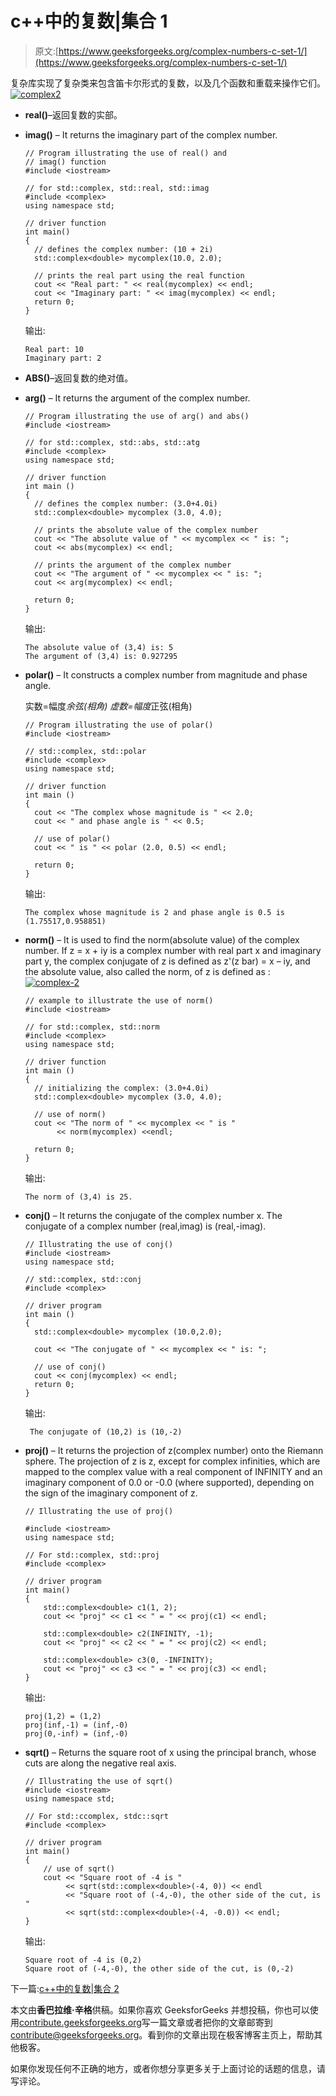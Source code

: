 # c++中的复数|集合 1

> 原文:[https://www.geeksforgeeks.org/complex-numbers-c-set-1/](https://www.geeksforgeeks.org/complex-numbers-c-set-1/)

复杂库实现了复杂类来包含笛卡尔形式的复数，以及几个函数和重载来操作它们。
[![complex2](img/0dbf8f1db04fe3079be92f699d609426.png)](https://media.geeksforgeeks.org/wp-content/uploads/complex21.png)

*   **real()**–返回复数的实部。
*   **imag()** – It returns the imaginary part of the complex number.

    ```
    // Program illustrating the use of real() and 
    // imag() function
    #include <iostream>     

    // for std::complex, std::real, std::imag
    #include <complex>      
    using namespace std;

    // driver function
    int main()
    {    
      // defines the complex number: (10 + 2i)
      std::complex<double> mycomplex(10.0, 2.0);

      // prints the real part using the real function
      cout << "Real part: " << real(mycomplex) << endl;
      cout << "Imaginary part: " << imag(mycomplex) << endl;
      return 0;
    }
    ```

    输出:

    ```
    Real part: 10
    Imaginary part: 2

    ```

*   **ABS()**–返回复数的绝对值。
*   **arg()** – It returns the argument of the complex number.

    ```
    // Program illustrating the use of arg() and abs()
    #include <iostream>     

    // for std::complex, std::abs, std::atg
    #include <complex> 
    using namespace std;

    // driver function
    int main ()
    {    
      // defines the complex number: (3.0+4.0i)
      std::complex<double> mycomplex (3.0, 4.0);

      // prints the absolute value of the complex number
      cout << "The absolute value of " << mycomplex << " is: ";
      cout << abs(mycomplex) << endl;

      // prints the argument of the complex number
      cout << "The argument of " << mycomplex << " is: ";
      cout << arg(mycomplex) << endl;

      return 0;
    }
    ```

    输出:

    ```
    The absolute value of (3,4) is: 5
    The argument of (3,4) is: 0.927295

    ```

*   **polar()** – It constructs a complex number from magnitude and phase angle.

    实数=幅度*余弦(相角)
    虚数=幅度*正弦(相角)

    ```
    // Program illustrating the use of polar()
    #include <iostream>     

    // std::complex, std::polar
    #include <complex>
    using namespace std;

    // driver function
    int main ()
    {
      cout << "The complex whose magnitude is " << 2.0;
      cout << " and phase angle is " << 0.5;

      // use of polar()
      cout << " is " << polar (2.0, 0.5) << endl;

      return 0;
    }
    ```

    输出:

    ```
    The complex whose magnitude is 2 and phase angle is 0.5 is (1.75517,0.958851)

    ```

*   **norm()** – It is used to find the norm(absolute value) of the complex number. If z = x + iy is a complex number with real part x and imaginary part y, the complex conjugate of z is defined as z'(z bar) = x – iy, and the absolute value, also called the norm, of z is defined as :
    [![complex-2](img/dd23cb86c9a2aa3a2628dcc6a0b361d8.png)](https://media.geeksforgeeks.org/wp-content/uploads/complex-2.png)

    ```
    // example to illustrate the use of norm()
    #include <iostream>     

    // for std::complex, std::norm
    #include <complex> 
    using namespace std;

    // driver function
    int main ()
    {    
      // initializing the complex: (3.0+4.0i)
      std::complex<double> mycomplex (3.0, 4.0);

      // use of norm()
      cout << "The norm of " << mycomplex << " is " 
           << norm(mycomplex) <<endl;

      return 0;
    }
    ```

    输出:

    ```
    The norm of (3,4) is 25.

    ```

*   **conj()** – It returns the conjugate of the complex number x. The conjugate of a complex number (real,imag) is (real,-imag).

    ```
    // Illustrating the use of conj()
    #include <iostream> 
    using namespace std;

    // std::complex, std::conj
    #include <complex>      

    // driver program
    int main ()
    {
      std::complex<double> mycomplex (10.0,2.0);

      cout << "The conjugate of " << mycomplex << " is: ";

      // use of conj()
      cout << conj(mycomplex) << endl;
      return 0;
    }
    ```

    输出:

    ```
     The conjugate of (10,2) is (10,-2)

    ```

*   **proj()** – It returns the projection of z(complex number) onto the Riemann sphere. The projection of z is z, except for complex infinities, which are mapped to the complex value with a real component of INFINITY and an imaginary component of 0.0 or -0.0 (where supported), depending on the sign of the imaginary component of z.

    ```
    // Illustrating the use of proj()

    #include <iostream>
    using namespace std;

    // For std::complex, std::proj
    #include <complex>

    // driver program
    int main()
    {
        std::complex<double> c1(1, 2);
        cout << "proj" << c1 << " = " << proj(c1) << endl;

        std::complex<double> c2(INFINITY, -1);
        cout << "proj" << c2 << " = " << proj(c2) << endl;

        std::complex<double> c3(0, -INFINITY);
        cout << "proj" << c3 << " = " << proj(c3) << endl;
    }
    ```

    输出:

    ```
    proj(1,2) = (1,2)
    proj(inf,-1) = (inf,-0)
    proj(0,-inf) = (inf,-0)

    ```

*   **sqrt()** – Returns the square root of x using the principal branch, whose cuts are along the negative real axis.

    ```
    // Illustrating the use of sqrt()
    #include <iostream>
    using namespace std;

    // For std::ccomplex, stdc::sqrt
    #include <complex>

    // driver program
    int main()
    {    
        // use of sqrt()
        cout << "Square root of -4 is "
             << sqrt(std::complex<double>(-4, 0)) << endl
             << "Square root of (-4,-0), the other side of the cut, is "
             << sqrt(std::complex<double>(-4, -0.0)) << endl;
    }
    ```

    输出:

    ```
    Square root of -4 is (0,2)
    Square root of (-4,-0), the other side of the cut, is (0,-2)

    ```

下一篇:[c++中的复数|集合 2](https://www.geeksforgeeks.org/complex-numbers-c-set-2/)

本文由**香巴拉维·辛格**供稿。如果你喜欢 GeeksforGeeks 并想投稿，你也可以使用[contribute.geeksforgeeks.org](http://www.contribute.geeksforgeeks.org)写一篇文章或者把你的文章邮寄到 contribute@geeksforgeeks.org。看到你的文章出现在极客博客主页上，帮助其他极客。

如果你发现任何不正确的地方，或者你想分享更多关于上面讨论的话题的信息，请写评论。